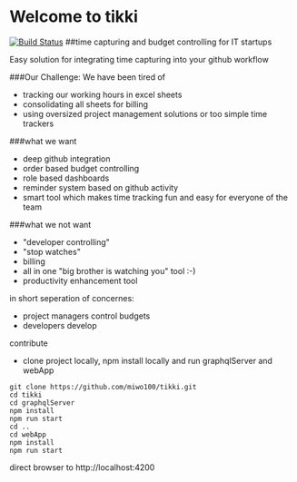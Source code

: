 # Welcome to tikki
[![Build Status](https://travis-ci.org/miwo100/tikki.svg?branch=master)](https://travis-ci.org/miwo100/tikki)
##time capturing and budget controlling for IT startups

Easy solution for integrating time capturing into your github workflow

###Our Challenge:
We have been tired of 
- tracking our working hours in excel sheets
- consolidating all sheets for billing
- using oversized project management solutions or too simple time trackers

###what we want
- deep github integration
- order based budget controlling
- role based dashboards
- reminder system based on github activity
- smart tool which makes time tracking fun and easy for everyone of the team


###what we not want
- "developer controlling"
- "stop watches"
- billing
- all in one "big brother is watching you" tool :-)
- productivity enhancement tool

in short seperation of concernes:
- project managers control budgets
- developers develop

contribute

- clone project locally, npm install locally and run graphqlServer and webApp
```
git clone https://github.com/miwo100/tikki.git
cd tikki
cd graphqlServer
npm install
npm run start
cd ..
cd webApp
npm install
npm run start
```
direct browser to http://localhost:4200 









